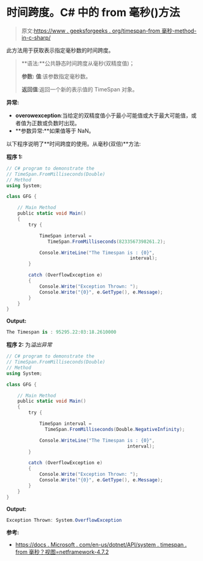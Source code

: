 # 时间跨度。C# 中的 from 毫秒()方法

> 原文:[https://www . geeksforgeeks . org/timespan-from 毫秒-method-in-c-sharp/](https://www.geeksforgeeks.org/timespan-frommilliseconds-method-in-c-sharp/)

此方法用于获取表示指定毫秒数的时间跨度。

> **语法:**公共静态时间跨度从毫秒(双精度值)；
> 
> **参数:**
> **值**:该参数指定毫秒数。
> 
> **返回值**:返回一个新的表示值的 TimeSpan 对象。

**异常:**

*   **overowexception**:当给定的双精度值小于最小可能值或大于最大可能值，或者值为正数或负数时出现。
*   **参数异常:**如果值等于 NaN。

以下程序说明了**时间跨度的使用。从毫秒(双倍)**方法:

**程序 1:**

```cs
// C# program to demonstrate the
// TimeSpan.FromMilliseconds(Double)
// Method
using System;

class GFG {

    // Main Method
    public static void Main()
    {
        try {

            TimeSpan interval = 
               TimeSpan.FromMilliseconds(8233567398261.2);

            Console.WriteLine("The Timespan is : {0}",
                                             interval);
        }

        catch (OverflowException e) 
        {
            Console.Write("Exception Thrown: ");
            Console.Write("{0}", e.GetType(), e.Message);
        }
    }
}
```

**Output:**

```cs
The Timespan is : 95295.22:03:18.2610000

```

**程序 2:** 为*溢出异常*

```cs
// C# program to demonstrate the
// TimeSpan.FromMilliseconds(Double)
// Method
using System;

class GFG {

    // Main Method
    public static void Main()
    {
        try {

            TimeSpan interval = 
              TimeSpan.FromMilliseconds(Double.NegativeInfinity);

            Console.WriteLine("The Timespan is : {0}",
                                            interval);
        }

        catch (OverflowException e) 
        {
            Console.Write("Exception Thrown: ");
            Console.Write("{0}", e.GetType(), e.Message);
        }
    }
}
```

**Output:**

```cs
Exception Thrown: System.OverflowException

```

**参考:**

*   [https://docs . Microsoft . com/en-us/dotnet/API/system . timespan . from 毫秒？视图=netframework-4.7.2](https://docs.microsoft.com/en-us/dotnet/api/system.timespan.frommilliseconds?view=netframework-4.7.2)